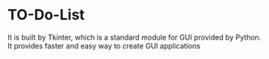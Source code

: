 # TO-Do-List
It is built by Tkinter, which is a standard module for GUI provided by Python. It provides faster and easy way to create GUI applications
